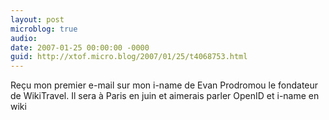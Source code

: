 ```yaml
---
layout: post
microblog: true
audio: 
date: 2007-01-25 00:00:00 -0000
guid: http://xtof.micro.blog/2007/01/25/t4068753.html
---
```

Reçu mon premier e-mail sur mon i-name de Evan Prodromou le fondateur de WikiTravel. Il sera à Paris en juin et aimerais parler OpenID et i-name en wiki

